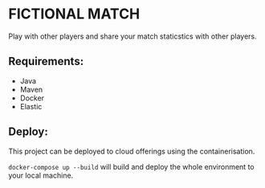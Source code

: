 # FICTIONAL MATCH

Play with other players and share your match staticstics with other players.

## Requirements:
 * Java
 * Maven
 * Docker
 * Elastic
 
## Deploy:

This project can be deployed to cloud offerings using the containerisation.
 
`docker-compose up --build` will build and deploy the whole environment to your local machine.